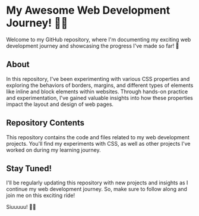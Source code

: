 # My Awesome Web Development Journey! 🚀😄

Welcome to my GitHub repository, where I'm documenting my exciting web development journey and showcasing the progress I've made so far! 🌟

## About

In this repository, I've been experimenting with various CSS properties and exploring the behaviors of borders, margins, and different types of elements like inline and block elements within websites. Through hands-on practice and experimentation, I've gained valuable insights into how these properties impact the layout and design of web pages.

## Repository Contents

This repository contains the code and files related to my web development projects. You'll find my experiments with CSS, as well as other projects I've worked on during my learning journey.


## Stay Tuned!

I'll be regularly updating this repository with new projects and insights as I continue my web development journey. So, make sure to follow along and join me on this exciting ride!

Siuuuuu! 🚀😊
 
